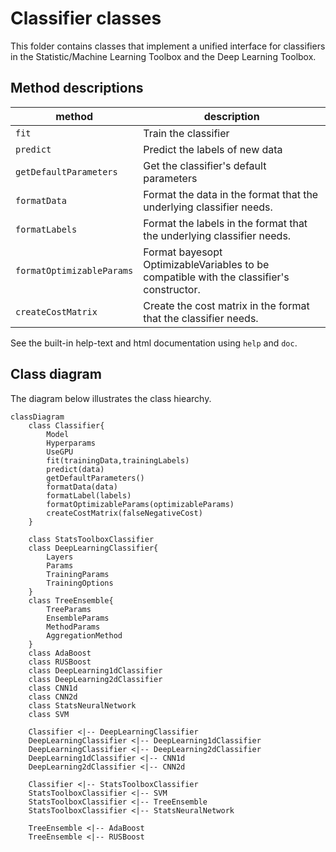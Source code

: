 # Classifier classes

This folder contains classes that implement a unified interface for classifiers in the Statistic/Machine Learning Toolbox and the Deep Learning Toolbox.

## Method descriptions
| method                | description |
|-----------------------|-------------|
|`fit`                     | Train the classifier|
|`predict`                 | Predict the labels of new data|
|`getDefaultParameters`    | Get the classifier's default parameters|
|`formatData`              | Format the data in the format that the underlying classifier needs.|
|`formatLabels`            | Format the labels in the format that the underlying classifier needs.|
|`formatOptimizableParams` | Format bayesopt OptimizableVariables to be compatible with the classifier's constructor. |
|`createCostMatrix`        | Create the cost matrix in the format that the classifier needs.|

See the built-in help-text and html documentation using `help` and `doc`.

## Class diagram
The diagram below illustrates the class hiearchy.

```mermaid
classDiagram
    class Classifier{
        Model
        Hyperparams
        UseGPU
        fit(trainingData,trainingLabels)
        predict(data)
        getDefaultParameters()
        formatData(data)
        formatLabel(labels)
        formatOptimizableParams(optimizableParams)
        createCostMatrix(falseNegativeCost)
    } 

    class StatsToolboxClassifier
    class DeepLearningClassifier{
        Layers
        Params
        TrainingParams
        TrainingOptions
    }
    class TreeEnsemble{
        TreeParams
        EnsembleParams
        MethodParams
        AggregationMethod
    }
    class AdaBoost
    class RUSBoost
    class DeepLearning1dClassifier
    class DeepLearning2dClassifier
    class CNN1d
    class CNN2d
    class StatsNeuralNetwork
    class SVM

    Classifier <|-- DeepLearningClassifier
    DeepLearningClassifier <|-- DeepLearning1dClassifier
    DeepLearningClassifier <|-- DeepLearning2dClassifier
    DeepLearning1dClassifier <|-- CNN1d
    DeepLearning2dClassifier <|-- CNN2d

    Classifier <|-- StatsToolboxClassifier
    StatsToolboxClassifier <|-- SVM
    StatsToolboxClassifier <|-- TreeEnsemble
    StatsToolboxClassifier <|-- StatsNeuralNetwork

    TreeEnsemble <|-- AdaBoost
    TreeEnsemble <|-- RUSBoost


```